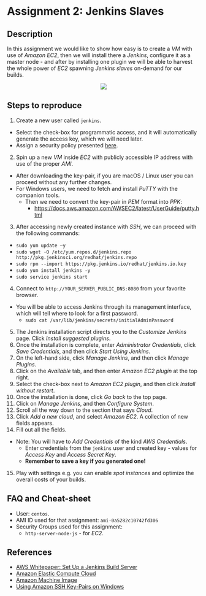 # Assignment 2: Jenkins Slaves

## Description

In this assignment we would like to show how easy is to create a *VM* with use of *Amazon EC2*, then we will install there a *Jenkins*, configure it as a master node - and after by installing one plugin we will be able to harvest the whole power of *EC2* spawning *Jenkins slaves* on-demand for our builds.

<p align="center">
  <img src="https://github.com/WhiteRookPL/cloud-computing-for-quality-engineers/raw/master/assignments/assignment-2/docs/diagram.png" />
</p>

## Steps to reproduce

1. Create a new user called `jenkins`.
  - Select the check-box for programmatic access, and it will automatically generate the access key, which we will need later.
  - Assign a security policy presented [here](./infrastructure/jenkins-user-policy.json).
2. Spin up a new *VM* inside *EC2* with publicly accessible IP address with use of the proper *AMI*.
  - After downloading the key-pair, if you are macOS / Linux user you can proceed without any further changes.
  - For Windows users, we need to fetch and install *PuTTY* with the companion tools.
    - Then we need to convert the key-pair in *PEM* format into *PPK*:
      - https://docs.aws.amazon.com/AWSEC2/latest/UserGuide/putty.html
3. After accessing newly created instance with *SSH*, we can proceed with the following commands:
  - `sudo yum update –y`
  - `sudo wget -O /etc/yum.repos.d/jenkins.repo http://pkg.jenkinsci.org/redhat/jenkins.repo`
  - `sudo rpm --import https://pkg.jenkins.io/redhat/jenkins.io.key`
  - `sudo yum install jenkins -y`
  - `sudo service jenkins start`
4. Connect to `http://YOUR_SERVER_PUBLIC_DNS:8080` from your favorite browser.
  - You will be able to access Jenkins through its management interface, which will tell where to look for a first password.
    - `sudo cat /var/lib/jenkins/secrets/initialAdminPassword`
5. The Jenkins installation script directs you to the *Customize Jenkins* page. Click *Install suggested plugins*.
6. Once the installation is complete, enter *Administrator Credentials*, click *Save Credentials*, and then click *Start Using Jenkins*.
7. On the left-hand side, click *Manage Jenkins*, and then click *Manage Plugins*.
8. Click on the *Available* tab, and then enter *Amazon EC2 plugin* at the top right.
9. Select the check-box next to *Amazon EC2 plugin*, and then click *Install without restart*.
10. Once the installation is done, click *Go back* to the top page.
11. Click on *Manage Jenkins*, and then *Configure System*.
12. Scroll all the way down to the section that says *Cloud*.
13. Click *Add a new cloud*, and select *Amazon EC2*. A collection of new fields appears.
14. Fill out all the fields.
  - Note: You will have to *Add Credentials* of the kind *AWS Credentials*.
    - Enter credentials from the `jenkins` user and created key - values for *Access Key* and *Access Secret Key*.
    - **Remember to save a key if you generated one!**
15. Play with settings e.g. you can enable *spot instances* and optimize the overall costs of your builds.

## FAQ and Cheat-sheet

- User: `centos`.
- AMI ID used for that assignment: `ami-0a5282c10742fd306`
- Security Groups used for this assignment:
  - `http-server-node-js` - for *EC2*.

## References

- [AWS Whitepaper: Set Up a Jenkins Build Server](https://d1.awsstatic.com/Projects/P5505030/aws-project_Jenkins-build-server.pdf?refid=Partner_Email_1)
- [Amazon Elastic Compute Cloud](https://aws.amazon.com/ec2/)
- [Amazon Machine Image](https://docs.aws.amazon.com/AWSEC2/latest/UserGuide/AMIs.html)
- [Using Amazon SSH Key-Pairs on Windows](https://docs.aws.amazon.com/AWSEC2/latest/UserGuide/putty.html)
